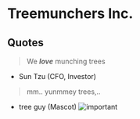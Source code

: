 # Treemunchers Inc.
## Quotes
> We ***love*** munching trees
- Sun Tzu (CFO, Investor)

> mm.. yunmmey trees,..
- tree guy (Mascot)
![important](https://github.com/treemunchers/.github/assets/68130391/17ac048c-16ca-45fc-984a-0ab9f45b8ff3)
